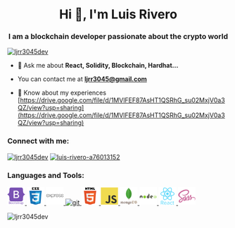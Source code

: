 <h1 align="center">Hi 👋, I'm Luis Rivero</h1>
<h3 align="center">I am a blockchain developer passionate about the crypto world</h3>

<p align="left"> <a href="https://twitter.com/ljrr3045dev" target="blank"><img src="https://img.shields.io/twitter/follow/ljrr3045dev?logo=twitter&style=for-the-badge" alt="ljrr3045dev" /></a> </p>

- 💬 Ask me about **React, Solidity, Blockchain, Hardhat...**

- You can contact me at **ljrr3045@gmail.com**

- 📄 Know about my experiences [https://drive.google.com/file/d/1MVlFEF87AsHT1QSRhG_su02MxjV0a3QZ/view?usp=sharing](https://drive.google.com/file/d/1MVlFEF87AsHT1QSRhG_su02MxjV0a3QZ/view?usp=sharing)

<h3 align="left">Connect with me:</h3>
<p align="left">
<a href="https://twitter.com/ljrr3045dev" target="blank"><img align="center" src="https://raw.githubusercontent.com/rahuldkjain/github-profile-readme-generator/master/src/images/icons/Social/twitter.svg" alt="ljrr3045dev" height="30" width="40" /></a>
<a href="https://linkedin.com/in/luis-rivero-a76013152" target="blank"><img align="center" src="https://raw.githubusercontent.com/rahuldkjain/github-profile-readme-generator/master/src/images/icons/Social/linked-in-alt.svg" alt="luis-rivero-a76013152" height="30" width="40" /></a>
</p>

<h3 align="left">Languages and Tools:</h3>
<p align="left"> <a href="https://getbootstrap.com" target="_blank" rel="noreferrer"> <img src="https://raw.githubusercontent.com/devicons/devicon/master/icons/bootstrap/bootstrap-plain-wordmark.svg" alt="bootstrap" width="40" height="40"/> </a> <a href="https://www.w3schools.com/css/" target="_blank" rel="noreferrer"> <img src="https://raw.githubusercontent.com/devicons/devicon/master/icons/css3/css3-original-wordmark.svg" alt="css3" width="40" height="40"/> </a> <a href="https://expressjs.com" target="_blank" rel="noreferrer"> <img src="https://raw.githubusercontent.com/devicons/devicon/master/icons/express/express-original-wordmark.svg" alt="express" width="40" height="40"/> </a> <a href="https://git-scm.com/" target="_blank" rel="noreferrer"> <img src="https://www.vectorlogo.zone/logos/git-scm/git-scm-icon.svg" alt="git" width="40" height="40"/> </a> <a href="https://www.w3.org/html/" target="_blank" rel="noreferrer"> <img src="https://raw.githubusercontent.com/devicons/devicon/master/icons/html5/html5-original-wordmark.svg" alt="html5" width="40" height="40"/> </a> <a href="https://developer.mozilla.org/en-US/docs/Web/JavaScript" target="_blank" rel="noreferrer"> <img src="https://raw.githubusercontent.com/devicons/devicon/master/icons/javascript/javascript-original.svg" alt="javascript" width="40" height="40"/> </a> <a href="https://www.mongodb.com/" target="_blank" rel="noreferrer"> <img src="https://raw.githubusercontent.com/devicons/devicon/master/icons/mongodb/mongodb-original-wordmark.svg" alt="mongodb" width="40" height="40"/> </a> <a href="https://nodejs.org" target="_blank" rel="noreferrer"> <img src="https://raw.githubusercontent.com/devicons/devicon/master/icons/nodejs/nodejs-original-wordmark.svg" alt="nodejs" width="40" height="40"/> </a> <a href="https://reactjs.org/" target="_blank" rel="noreferrer"> <img src="https://raw.githubusercontent.com/devicons/devicon/master/icons/react/react-original-wordmark.svg" alt="react" width="40" height="40"/> </a> <a href="https://sass-lang.com" target="_blank" rel="noreferrer"> <img src="https://raw.githubusercontent.com/devicons/devicon/master/icons/sass/sass-original.svg" alt="sass" width="40" height="40"/> </a> </p>

<p><img align="center" src="https://github-readme-stats.vercel.app/api/top-langs?username=ljrr3045dev&show_icons=true&locale=en&layout=compact" alt="ljrr3045dev" /></p>

